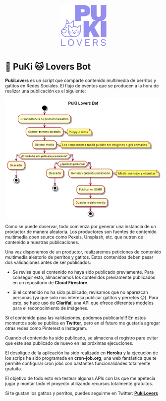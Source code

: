 <div style="display:block; text-align:center">
  <img width="150" alt="PuKiLovers" src="https://raw.githubusercontent.com/medinamarquezp/pukiloversbot/master/src/data/logoBG.png">
</div>

# 🐶 PuKi 🐱 Lovers Bot

**PukiLovers** es un script que comparte contenido multimedia de perritos y gatitos en Redes Sociales. El flujo de eventos que se producen a la hora de realizar una publicación es el siguiente:

![Pukilovers flow](https://raw.githubusercontent.com/medinamarquezp/pukiloversbot/master/docs/diagrams/out/src/PuKiFlow/PuKi%20Lovers%20Bot.png)

Como se puede observar, todo comienza por generar una instancia de un productor de manera aleatoria. Los productores son fuentes de contenido multimedia open source como Pexels, Unsplash, etc. que nutren de contenido a nuestras publicaciones.

Una vez disponemos de un productor, realizaremos peticiones de contenido multimedia aleatorio de perritos y gatitos. Estos contenidos deben pasar dos validaciones antes de ser publicados: 

- Se revisa que el contenido no haya sido publicado previamente. Para conseguir esto, almacenamos los contenidos previamente publicados en un repositorio de **Cloud Firestore**.

- Si el contenido no ha sido publicado, revisamos que no aparezcan personas (ya que solo nos interesa publicar gatitos y perretes 😉). Para esto, se hace uso de **Clarifai**, una API que ofrece diferentes modelos para el reconocimiento de imágenes.

Si el contenido pasa las validaciones, podemos publicarlo!!! En estos momentos solo se publica en **Twitter**, pero en el futuro me gustaría agregar otras redes como Pinterest o Instagram.

Cuando el contenido ha sido publicado, se almacena el registro para evitar que este sea publicado de nuevo en las próximas ejecuciones.

El despligue de la aplicación ha sido realizado en **Heroku** y la ejecución de los scrips ha sido programada en **cron-job.org**, una web fantástica que te permite configurar cron jobs con bastantes funcionalidades totalmente gratuita.

El objetivo de todo esto era testear algunas APIs con las que me apetecía jugar y montar todo el proyecto utilizando recursos totalmente gratuitos.

Si te gustan los gatitos y perritos, puedes seguirme en Twitter:
**[PukiLovers](https://twitter.com/pu_ki_lovers)**
